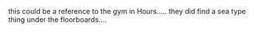 this could be a reference to the gym in Hours..... they did find a sea type thing under the floorboards.... 